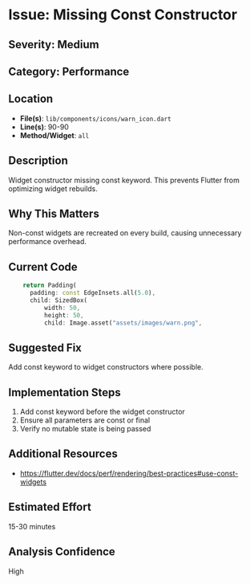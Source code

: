 # Issue: Missing Const Constructor

## Severity: Medium

## Category: Performance

## Location
- **File(s)**: `lib/components/icons/warn_icon.dart`
- **Line(s)**: 90-90
- **Method/Widget**: `all`

## Description
Widget constructor missing const keyword. This prevents Flutter from optimizing widget rebuilds.

## Why This Matters
Non-const widgets are recreated on every build, causing unnecessary performance overhead.

## Current Code
```dart
    return Padding(
      padding: const EdgeInsets.all(5.0),
      child: SizedBox(
          width: 50,
          height: 50,
          child: Image.asset("assets/images/warn.png", 
```

## Suggested Fix
Add const keyword to widget constructors where possible.

## Implementation Steps
1. Add const keyword before the widget constructor
2. Ensure all parameters are const or final
3. Verify no mutable state is being passed

## Additional Resources
- https://flutter.dev/docs/perf/rendering/best-practices#use-const-widgets

## Estimated Effort
15-30 minutes

## Analysis Confidence
High
